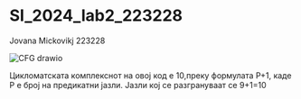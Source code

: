 # SI_2024_lab2_223228

Jovana
 Mickovikj
 223228




![CFG drawio](https://github.com/jovanamickovikj/SI_2024_lab2_223228/assets/166257130/62c7e8ce-0e29-4345-9635-cab46a369a86)

Цикломатската комплекснот на овој код е 10,преку формулата P+1, каде P е број на предикатни јазли. Јазли кој се разгрануваат се 9+1=10

